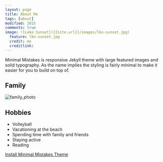 ```yaml
---
layout: page
title: About Me
tags: [about]
modified: 2015
comments: true
image: ![Lake Sunset]({{site.url}}/images/lkn-sunset.jpg)
  feature: lkn-sunset.jpg
  credit: me
  creditlink: 
---
```


Minimal Mistakes is responsive Jekyll theme with large featured images and solid typography. As the name implies the styling is fairly minimal to make it easier for you to build on top of.

## Family

![family_photo]({{site.url}}/images/family_photo.JPG)

## Hobbies

* Volleyball
* Vacationing at the beach
* Spending time with family and friends
* Staying active
* Reading

<a markdown="0" href="{{ site.url }}/theme-setup" class="btn">Install Minimal Mistakes Theme</a>